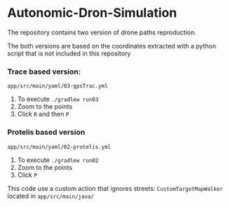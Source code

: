 # Autonomic-Dron-Simulation
The repository contains two version of drone paths reproduction. 

The both versions are based on the coordinates extracted with a python script 
that is not included in this repository

### Trace based version:
`app/src/main/yaml/03-gpsTrac.yml`    
1. To execute `./gradlew run03`
2. Zoom to the points
3. Click `R` and then `P`

### Protelis based version

`app/src/main/yaml/02-protelis.yml`

1. To execute `./gradlew run02`
2. Zoom to the points
3. Click `P`

This code use a custom action that ignores streets: `CustomTargetMapWalker` located in `app/src/main/java/`